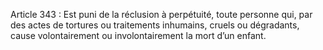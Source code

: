 Article 343 : Est puni de la réclusion à perpétuité, toute personne qui, par des actes de tortures ou traitements inhumains, cruels ou dégradants, cause volontairement ou involontairement la mort d’un enfant.